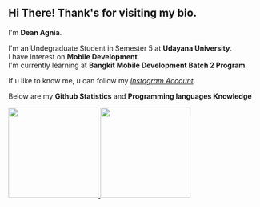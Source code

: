 Hi There! Thank's for visiting my bio.
--
I'm **Dean Agnia**.

I'm an Undegraduate Student in Semester 5 at **Udayana University**.\
I have interest on **Mobile Development**.\
I'm currently learning at **Bangkit Mobile Development Batch 2 Program**.

If u like to know me, u can follow my *[Instagram Account](https://www.instagram.com/deagnia/)*.

Below are my **Github Statistics** and **Programming languages Knowledge**



<p align="left">
<a href="https://github.com/akangromeo">
  <img height="180em" src="https://github-readme-stats-eight-theta.vercel.app/api?username=gilangadhan&show_icons=true&theme=algolia&include_all_commits=true&count_private=true"/>
  <img height="180em" src="https://github-readme-stats-eight-theta.vercel.app/api/top-langs/?username=gilangadhan&layout=compact&langs_count=8&theme=algolia"/>
</a>
</p>
